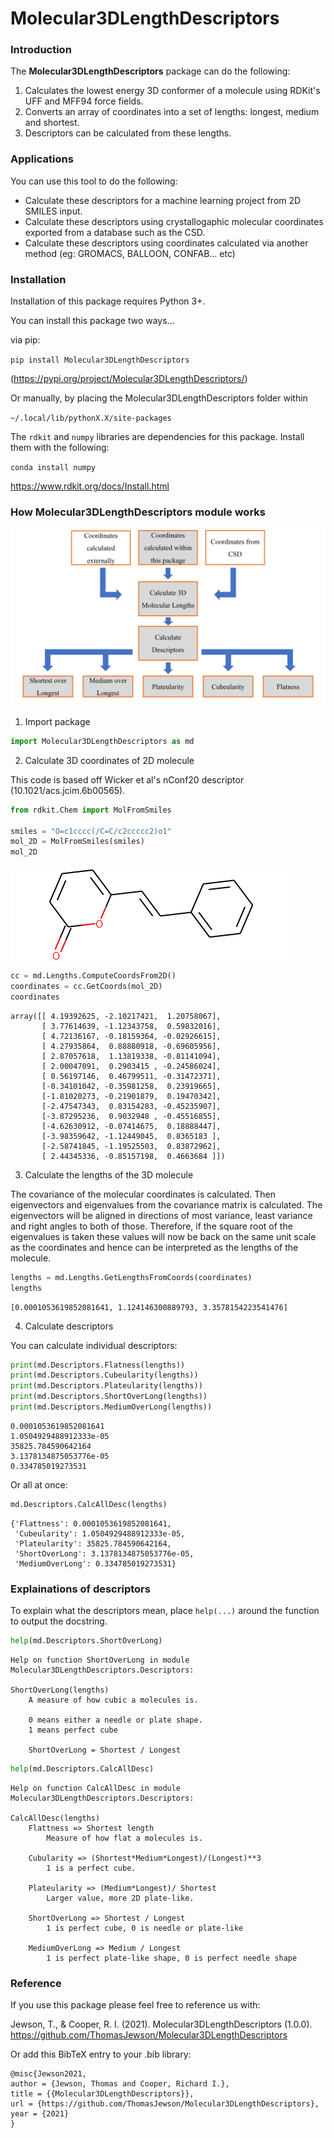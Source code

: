# Molecular3DLengthDescriptors

### Introduction

The **Molecular3DLengthDescriptors** package can do the following:

1. Calculates the lowest energy 3D conformer of a molecule using RDKit's UFF and MFF94 force fields.
2. Converts an array of coordinates into a set of lengths: longest, medium and shortest.
3. Descriptors can be calculated from these lengths.

### Applications

You can use this tool to do the following:

- Calculate these descriptors for a machine learning project from 2D SMILES input.
- Calculate these descriptors using crystallogaphic molecular coordinates exported from a database such as the CSD.
- Calculate these descriptors using coordinates calculated via another method (eg: GROMACS, BALLOON, CONFAB... etc)

### Installation

Installation of this package requires Python 3+. 

You can install this package two ways...

via pip:

`pip install Molecular3DLengthDescriptors`

(https://pypi.org/project/Molecular3DLengthDescriptors/)

Or manually, by placing the Molecular3DLengthDescriptors folder within 

`~/.local/lib/pythonX.X/site-packages`

The `rdkit` and `numpy` libraries are dependencies for this package. Install them with the following:

`conda install numpy`

https://www.rdkit.org/docs/Install.html

### How Molecular3DLengthDescriptors module works

![png](Molecular3DLengthDescriptors_pictures/HowMolecular3DLengthDescriptorsWorks.png)

1. Import package


```python
import Molecular3DLengthDescriptors as md
```
    

2. Calculate 3D coordinates of 2D molecule

This code is based off Wicker et al's nConf20 descriptor (10.1021/acs.jcim.6b00565).

```python
from rdkit.Chem import MolFromSmiles

smiles = "O=c1cccc(/C=C/c2ccccc2)o1"
mol_2D = MolFromSmiles(smiles)
mol_2D
```




![png](Molecular3DLengthDescriptors_pictures/Molecule.png)




```python
cc = md.Lengths.ComputeCoordsFrom2D()
coordinates = cc.GetCoords(mol_2D)
coordinates
```




    array([[ 4.19392625, -2.10217421,  1.20758067],
           [ 3.77614639, -1.12343758,  0.59832016],
           [ 4.72136167, -0.18159364, -0.02926615],
           [ 4.27935864,  0.88880918, -0.69605956],
           [ 2.87057618,  1.13819338, -0.81141094],
           [ 2.00047091,  0.2903415 , -0.24586024],
           [ 0.56197146,  0.46799511, -0.31472371],
           [-0.34101042, -0.35981258,  0.23919665],
           [-1.81020273, -0.21901879,  0.19470342],
           [-2.47547343,  0.83154283, -0.45235907],
           [-3.87295236,  0.9032948 , -0.45516855],
           [-4.62630912, -0.07414675,  0.18888447],
           [-3.98359642, -1.12449045,  0.8365183 ],
           [-2.58741845, -1.19525503,  0.83872962],
           [ 2.44345336, -0.85157198,  0.4663684 ]])



3. Calculate the lengths of the 3D molecule

The covariance of the molecular coordinates is calculated. Then eigenvectors and eigenvalues from the covariance matrix is calculated. The eigenvectors will be aligned in directions of most variance, least variance and right angles to both of those. Therefore, if the square root of the eigenvalues is taken these values will now be back on the same unit scale as the coordinates and hence can be interpreted as the lengths of the molecule. 




```python
lengths = md.Lengths.GetLengthsFromCoords(coordinates)
lengths
```




    [0.0001053619852081641, 1.124146300889793, 3.3578154223541476]



4. Calculate descriptors

You can calculate individual descriptors:


```python
print(md.Descriptors.Flatness(lengths))
print(md.Descriptors.Cubeularity(lengths))
print(md.Descriptors.Plateularity(lengths))
print(md.Descriptors.ShortOverLong(lengths))
print(md.Descriptors.MediumOverLong(lengths))
```

    0.0001053619852081641
    1.0504929488912333e-05
    35825.784590642164
    3.1378134875053776e-05
    0.334785019273531
    

Or all at once:


```python
md.Descriptors.CalcAllDesc(lengths)
```




    {'Flattness': 0.0001053619852081641,
     'Cubeularity': 1.0504929488912333e-05,
     'Plateularity': 35825.784590642164,
     'ShortOverLong': 3.1378134875053776e-05,
     'MediumOverLong': 0.334785019273531}



### Explainations of descriptors

To explain what the descriptors mean, place `help(...)` around the function to output the docstring.


```python
help(md.Descriptors.ShortOverLong)
```

    Help on function ShortOverLong in module Molecular3DLengthDescriptors.Descriptors:
    
    ShortOverLong(lengths)
        A measure of how cubic a molecules is.
        
        0 means either a needle or plate shape.
        1 means perfect cube
        
        ShortOverLong = Shortest / Longest
    
    


```python
help(md.Descriptors.CalcAllDesc)
```

    Help on function CalcAllDesc in module Molecular3DLengthDescriptors.Descriptors:
    
    CalcAllDesc(lengths)
        Flattness => Shortest length
            Measure of how flat a molecules is.
        
        Cubularity => (Shortest*Medium*Longest)/(Longest)**3
            1 is a perfect cube. 
        
        Plateularity => (Medium*Longest)/ Shortest
            Larger value, more 2D plate-like.
            
        ShortOverLong => Shortest / Longest
            1 is perfect cube, 0 is needle or plate-like
            
        MediumOverLong => Medium / Longest
            1 is perfect plate-like shape, 0 is perfect needle shape
    
    

### Reference

If you use this package please feel free to reference us with:

Jewson, T., & Cooper, R. I. (2021). Molecular3DLengthDescriptors (1.0.0). https://github.com/ThomasJewson/Molecular3DLengthDescriptors

Or add this BibTeX entry to your .bib library:
```
@misc{Jewson2021,
author = {Jewson, Thomas and Cooper, Richard I.},
title = {{Molecular3DLengthDescriptors}},
url = {https://github.com/ThomasJewson/Molecular3DLengthDescriptors},
year = {2021}
}
```

